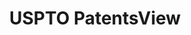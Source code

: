 ---
layout: default
bigquery: https://console.cloud.google.com/bigquery?p=patents-public-data&d=patentsview&page=dataset
citation: Attribution should be given to PatentsView for use, distribution, or derivative
  works.
code: https://github.com/CSSIP-AIR/PatentsView-Code-Snippets/
contributors: USPTO
cost: None
description: 'PatentsView includes US patent data including raw data (summaries, applications,
  pregrant applications), disambugations of inventors and assignees, and inventor
  gender estimates.  Also foreign priority data, # of figures and sheets, and government
  interest statements.'
documentation: https://patentsview.org/query/builder-faqs
last_edit: 04/13/2022, 10:29:41
location: https://patentsview.org/
maintained_by: USPTO
record_creation_timestamp: 12/2/2020 17:20:46
schema_fields:
- disamb_inventor_id_20190312
- name
- disamb_assignee_id_20190312
- name_last
- location_id
- fname
- num_claims
- mainclass_id
- subclass
- disamb_inventor_id_20190820
- subgroup
- disamb_inventor_id_20170808
- deceased
- length
- ipc_class
- rule_47
- level_three
- group_id
- organization_id
- male_flag
- _371_date
- disamb_inventor_id_20201229
- abstract
- lname
- disamb_inventor_id_20191231
- term_disclaimer
- symbol_position
- category
- main_group
- disamb_inventor_id_20200929
- state_fips
- disamb_inventor_id_20180528
- status
- disamb_assignee_id_20190820
- classification_status
- patent_id
- classification_value
- sequence
- organization
- longitude
- disamb_assignee_id_20200929
- lapse_of_patent
- num_sheets
- latlong
- county_fips
- _102_date
- doc_type
- disamb_inventor_id_20171226
- disamb_inventor_id_20200331
- disamb_assignee_id_20200331
- subsection_id
- type
- ipc_version_indicator
- num_figures
- term_extension
- disamb_inventor_id_20181127
- group
- rel_id
- contract_award_number
- relkind
- latin_name
- section_id
- f371_date
- country
- exemplary
- inventor_id
- f102_date
- country_transformed
- level_two
- reldocno
- gi_statement
- publication_number
- term_grant
- latitude
- section
- doctype
- id
- disamb_inventor_id_20191008
- male
- designation
- attribution_status
- citation_id
- subclass_id
- classification_level
- variety
- assignee_id
- applicant_type
- lawyer_id
- text
- title
- filename
- series_code
- withdrawn
- disamb_assignee_id_20191231
- disclaimer_date
- subcategory_id
- sector_title
- category_id
- classification_data_source
- role
- rawinventor_id
- disamb_inventor_id_20170307
- rawlocation_id
- dependent
- name_first
- disamb_assignee_id_20181127
- disamb_assignee_id_20200630
- rawassignee_id
- action_date
- field_title
- disamb_assignee_id_20191008
- date
- disamb_inventor_id_20171003
- disamb_inventor_id_20200630
- level_one
- number
- county
- city
- state
- field_id
- subgroup_id
- application_id
- num
- kind
- uuid
shortname: patentsview
tags:
- disambiguation
- United States
- gender
terms_of_use: Creative Commons Attribution 4.0 International License.
timeframe: 1963-1999
title: USPTO PatentsView
uuid: cf1780b1-e265-4e49-8d1d-83b9cfe0fd9a
---